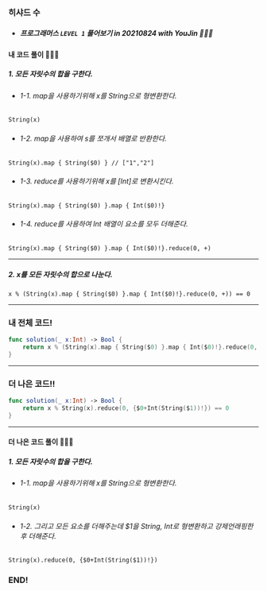 ### 히샤드 수

- ##### 프로그래머스 ```LEVEL 1``` 풀어보기 in 20210824 with YouJin 👩🏻‍💻

#### 내 코드 풀이 👩🏻‍💻

##### 1. 모든 자릿수의 합을 구한다.
- ###### 1-1. map을 사용하기위해 x를 String으로 형변환한다.
```String(x)```
- ###### 1-2. map을 사용하여 s를 쪼개서 배열로 반환한다.
```String(x).map { String($0) } // ["1","2"]```
- ###### 1-3. reduce를 사용하기위해 x를 [Int]로 변환시킨다.
```String(x).map { String($0) }.map { Int($0)!}```
- ###### 1-4. reduce를 사용하여 Int 배열이 요소를 모두 더해준다.
```String(x).map { String($0) }.map { Int($0)!}.reduce(0, +)```

***

##### 2. x를 모든 자릿수의 합으로 나눈다.
```x % (String(x).map { String($0) }.map { Int($0)!}.reduce(0, +)) == 0```

***
### 내 전체 코드!
```swift
func solution(_ x:Int) -> Bool {
    return x % (String(x).map { String($0) }.map { Int($0)!}.reduce(0, +)) == 0
}
```

***

### 더 나은 코드!!
```swift
func solution(_ x:Int) -> Bool {
    return x % String(x).reduce(0, {$0+Int(String($1))!}) == 0
}
```

***
#### 더 나은 코드 풀이 👩🏻‍💻

##### 1. 모든 자릿수의 합을 구한다.
- ###### 1-1. map을 사용하기위해 x를 String으로 형변환한다.
```String(x)```
- ###### 1-2. 그리고 모든 요소를 더해주는데 $1을 String, Int로 형변환하고 강제언래핑한 후 더해준다.
```String(x).reduce(0, {$0+Int(String($1))!})```
### END!

